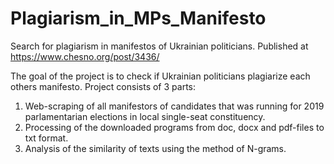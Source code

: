 # Plagiarism_in_MPs_Manifesto
Search for plagiarism in manifestos of Ukrainian politicians. Published at https://www.chesno.org/post/3436/

The goal of the project is to check if Ukrainian politicians plagiarize each others manifesto. 
Project consists of 3 parts:  
1. Web-scraping of all manifestors of candidates that was running for 2019 parlamentarian elections in local single-seat 
constituency. 
2. Processing of the downloaded programs from doc, docx and pdf-files to txt format. 
3. Analysis of the similarity of texts using the method of N-grams.
